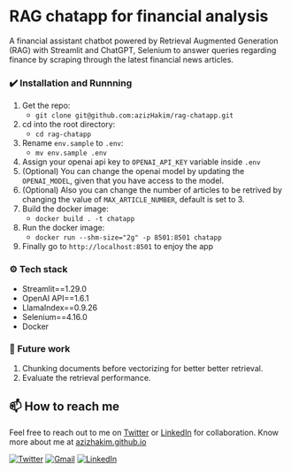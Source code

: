 # RAG chatapp for financial analysis
A financial assistant chatbot powered by Retrieval Augmented Generation (RAG) with Streamlit and ChatGPT, Selenium to answer queries regarding finance by scraping through the latest financial news articles.

### ✔️ Installation and Runnning
1. Get the repo: 
   - `git clone git@github.com:azizHakim/rag-chatapp.git`
2. cd into the root directory: 
   - `cd rag-chatapp`
3. Rename `env.sample` to `.env`:  
    - `mv env.sample .env`
4. Assign your openai api key to `OPENAI_API_KEY` variable inside `.env`
5. (Optional) You can change the openai model by updating the `OPENAI_MODEL`, given that you have access to the model.
6. (Optional) Also you can change the number of articles to be retrived by changing the value of `MAX_ARTICLE_NUMBER`, default is set to 3.
3. Build the docker image: 
    - `docker build . -t chatapp`
4. Run the docker image: 
     - `docker run --shm-size="2g" -p 8501:8501 chatapp`
5. Finally go to `http://localhost:8501` to enjoy the app

### ⚙️ Tech stack
- Streamlit==1.29.0
- OpenAI API==1.6.1
- LlamaIndex==0.9.26
- Selenium==4.16.0
- Docker

### 🔲 Future work
1. Chunking documents before vectorizing for better better retrieval.
2. Evaluate the retrieval performance.


## 📫 How to reach me 

Feel free to reach out to me on [Twitter](https://twitter.com/aziz_raihan19) or [LinkedIn](https://www.linkedin.com/in/aziz-hakim) for collaboration. Know more about me at [azizhakim.github.io](https://azizhakim.github.io)

[![Twitter](https://img.shields.io/badge/Twitter-1DA1F2?style=for-the-badge&logo=twitter&logoColor=white)](https://twitter.com/aziz_raihan19)
[![Gmail](https://img.shields.io/badge/Gmail-D14836?style=for-the-badge&logo=gmail&logoColor=white)](mailto:hakim.smazizul@gmail.com)
[![LinkedIn](https://img.shields.io/badge/LinkedIn-0077B5?style=for-the-badge&logo=linkedin&logoColor=white)](https://www.linkedin.com/in/aziz-hakim)